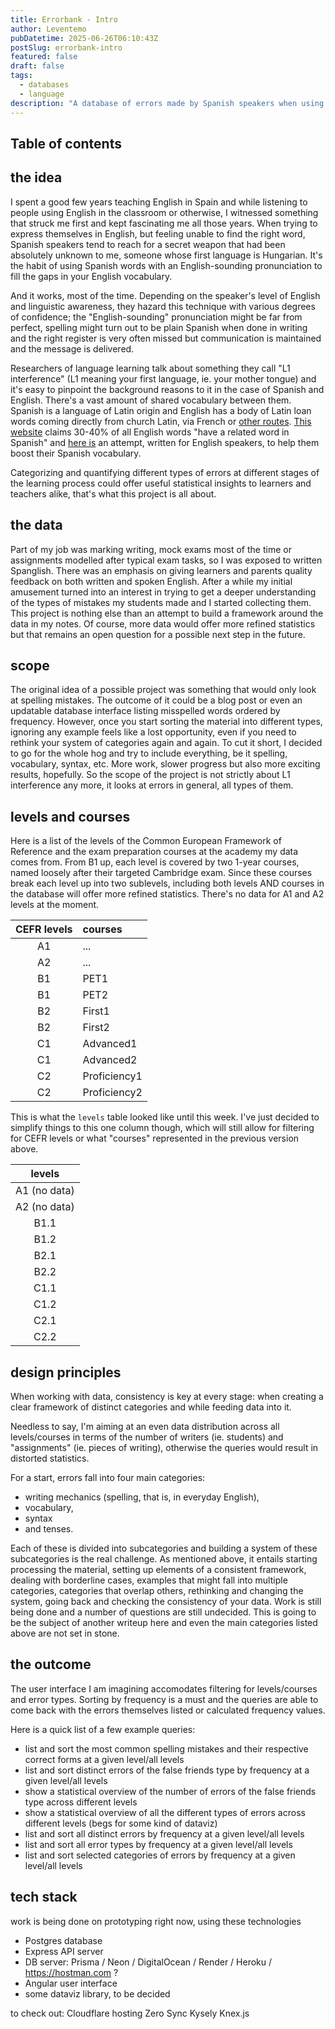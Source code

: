 ```yaml
---
title: Errorbank - Intro
author: Leventemo
pubDatetime: 2025-06-26T06:10:43Z
postSlug: errorbank-intro
featured: false
draft: false
tags:
  - databases
  - language
description: "A database of errors made by Spanish speakers when using English."
---
```


## Table of contents

## the idea

I spent a good few years teaching English in Spain and while listening to people using English in the classroom or otherwise, I witnessed something that struck me first and kept fascinating me all those years. When trying to express themselves in English, but feeling unable to find the right word, Spanish speakers tend to reach for a secret weapon that had been absolutely unknown to me, someone whose first language is Hungarian. It's the habit of using Spanish words with an English-sounding pronunciation to fill the gaps in your English vocabulary.

And it works, most of the time. Depending on the speaker's level of English and linguistic awareness, they hazard this technique with various degrees of confidence; the "English-sounding" pronunciation might be far from perfect, spelling might turn out to be plain Spanish when done in writing and the right register is very often missed but communication is maintained and the message is delivered.

Researchers of language learning talk about something they call "L1 interference" (L1 meaning your first language, ie. your mother tongue) and it's easy to pinpoint the background reasons to it in the case of Spanish and English. There's a vast amount of shared vocabulary between them. Spanish is a language of Latin origin and English has a body of Latin loan words coming directly from church Latin, via French or [other routes](https://en.wikipedia.org/wiki/Latin_influence_in_English). [This website](https://www.colorincolorado.org/guide/cognate-list-english-and-spanish) claims 30-40% of all English words "have a related word in Spanish" and [here is](https://www.quia.com/files/quia/users/ijcano/SPAN_FALL_2010/SPAN_2001/Instant-Spanish-Vocabulary---September-2010.pdf) an attempt, written for English speakers, to help them boost their Spanish vocabulary.

Categorizing and quantifying different types of errors at different stages of the learning process could offer useful statistical insights to learners and teachers alike, that's what this project is all about.

## the data

Part of my job was marking writing, mock exams most of the time or assignments modelled after typical exam tasks, so I was exposed to written Spanglish. There was an emphasis on giving learners and parents quality feedback on both written and spoken English. After a while my initial amusement turned into an interest in trying to get a deeper understanding of the types of mistakes my students made and I started collecting them. This project is nothing else than an attempt to build a framework around the data in my notes. Of course, more data would offer more refined statistics but that remains an open question for a possible next step in the future.

## scope

The original idea of a possible project was something that would only look at spelling mistakes. The outcome of it could be a blog post or even an updatable database interface listing misspelled words ordered by frequency. However, once you start sorting the material into different types, ignoring any example feels like a lost opportunity, even if you need to rethink your system of categories again and again. To cut it short, I decided to go for the whole hog and try to include everything, be it spelling, vocabulary, syntax, etc. More work, slower progress but also more exciting results, hopefully. So the scope of the project is not strictly about L1 interference any more, it looks at errors in general, all types of them.

## levels and courses

Here is a list of the levels of the Common European Framework of Reference and the exam preparation courses at the academy my data comes from. From B1 up, each level is covered by two 1-year courses, named loosely after their targeted Cambridge exam. Since these courses break each level up into two sublevels, including both levels AND courses in the database will offer more refined statistics. There's no data for A1 and A2 levels at the moment.

| CEFR levels |   courses   |
| :---------: | :---------- |
| A1         | ...          |
| A2         | ...          |
| B1         | PET1         |
| B1         | PET2         |
| B2         | First1       |
| B2         | First2       |
| C1         | Advanced1    |
| C1         | Advanced2    |
| C2         | Proficiency1 |
| C2         | Proficiency2 |

This is what the `levels` table looked like until this week. I've just decided to simplify things to this one column though, which will still allow for filtering for CEFR levels or what "courses" represented in the previous version above.

| levels |
| :----: |
| A1 (no data)   |
| A2 (no data)   |
| B1.1           |
| B1.2           |
| B2.1           |
| B2.2           |
| C1.1           |
| C1.2           |
| C2.1           |
| C2.2           |

## design principles

When working with data, consistency is key at every stage: when creating a clear framework of distinct categories and while feeding data into it.

Needless to say, I'm aiming at an even data distribution across all levels/courses in terms of the number of writers (ie. students) and "assignments" (ie. pieces of writing), otherwise the queries would result in distorted statistics.

For a start, errors fall into four main categories:
* writing mechanics (spelling, that is, in everyday English),
* vocabulary,
* syntax
* and tenses.

Each of these is divided into subcategories and building a system of these subcategories is the real challenge. As mentioned above, it entails starting processing the material, setting up elements of a consistent framework, dealing with borderline cases, examples that might fall into multiple categories, categories that overlap others, rethinking and changing the system, going back and checking the consistency of your data. Work is still being done and a number of questions are still undecided. This is going to be the subject of another writeup here and even the main categories listed above are not set in stone.

## the outcome

The user interface I am imagining accomodates filtering for levels/courses and error types. Sorting by frequency is a must and the queries are able to come back with the errors themselves listed or calculated frequency values.

Here is a quick list of a few example queries:
* list and sort the most common spelling mistakes and their respective correct forms at a given level/all levels
* list and sort distinct errors of the false friends type by frequency at a given level/all levels
* show a statistical overview of the number of errors of the false friends type across different levels
* show a statistical overview of all the different types of errors across different levels (begs for some kind of dataviz)
* list and sort all distinct errors by frequency at a given level/all levels
* list and sort all error types by frequency at a given level/all levels
* list and sort selected categories of errors by frequency at a given level/all levels

## tech stack

work is being done on prototyping right now, using these technologies
* Postgres database
* Express API server
* DB server: Prisma / Neon / DigitalOcean / Render / Heroku / https://hostman.com ?
* Angular user interface
* some dataviz library, to be decided

to check out:
Cloudflare hosting
Zero Sync
Kysely
Knex.js
